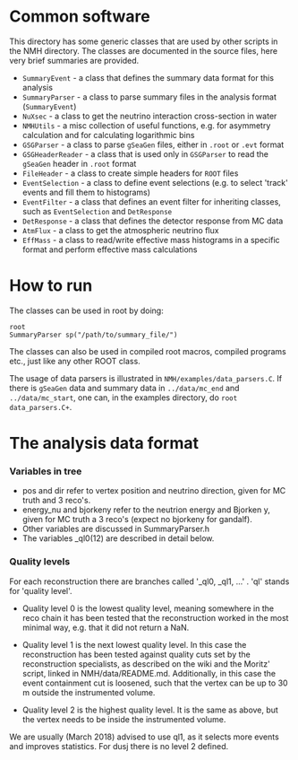Common software
===============

This directory has some generic classes that are used by other scripts in the NMH directory. The classes are documented in the source files, here very brief summaries are provided.

* `SummaryEvent`    - a class that defines the summary data format for this analysis
* `SummaryParser`   - a class to parse summary files in the analysis format (`SummaryEvent`)
* `NuXsec`          - a class to get the neutrino interaction cross-section in water
* `NMHUtils`        - a misc collection of useful functions, e.g. for asymmetry calculation and for calculating logarithmic bins
* `GSGParser`       - a class to parse `gSeaGen` files, either in `.root` or `.evt` format
* `GSGHeaderReader` - a class that is used only in `GSGParser` to read the `gSeaGen` header in `.root` format
* `FileHeader`      - a class to create simple headers for `ROOT` files
* `EventSelection`  - a class to define event selections (e.g. to select 'track' events and fill them to histograms)
* `EventFilter`     - a class that defines an event filter for inheriting classes, such as `EventSelection` and `DetResponse`
* `DetResponse`     - a class that defines the detector response from MC data
* `AtmFlux`         - a class to get the atmospheric neutrino flux
* `EffMass`         - a class to read/write effective mass histograms in a specific format and perform effective mass calculations

How to run
==============

The classes can be used in root by doing:
```
root
SummaryParser sp("/path/to/summary_file/")
```

The classes can also be used in compiled root macros, compiled programs etc., just like any other ROOT class.

The usage of data parsers is illustrated in `NMH/examples/data_parsers.C`. If there is `gSeaGen` data and summary data in `../data/mc_end` and `../data/mc_start`, one can, in the examples directory, do ```root data_parsers.C+```.

The analysis data format
========================

### Variables in tree
* pos and dir refer to vertex position and neutrino direction, given for MC truth and 3 reco's.
* energy_nu and bjorkeny refer to the neutrion energy and Bjorken y, given for MC truth a 3 reco's (expect no bjorkeny for gandalf).
* Other variables are discussed in SummaryParser.h
* The variables <reco>_ql0(12) are described in detail below.

### Quality levels

For each reconstruction there are branches called '<reco>_ql0, <reco>_ql1, ...' .  'ql' stands for 'quality level'.

* Quality level 0 is the lowest quality level, meaning somewhere in the reco chain it has been tested that the reconstruction worked in the most minimal way, e.g. that it did not return a NaN.

* Quality level 1 is the next lowest quality level. In this case the reconstruction has been tested against quality cuts set by the reconstruction specialists, as described on the wiki and the Moritz' script, linked in NMH/data/README.md. Additionally, in this case the event containment cut is loosened, such that the vertex can be up to 30 m outside the instrumented volume.

* Quality level 2 is the highest quality level. It is the same as above, but the vertex needs to be inside the instrumented volume.

We are usually (March 2018) advised to use ql1, as it selects more events and improves
statistics. For dusj there is no level 2 defined.